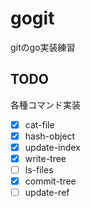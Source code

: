 # gogit

gitのgo実装練習

## TODO

各種コマンド実装
- [x] cat-file
- [x] hash-object
- [x] update-index
- [x] write-tree
- [ ] ls-files
- [x] commit-tree
- [ ] update-ref
